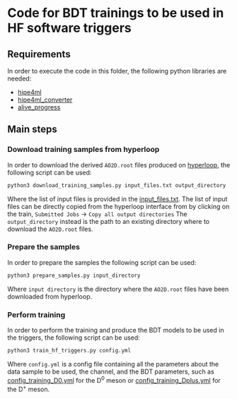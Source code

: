 # Code for BDT trainings to be used in HF software triggers
## Requirements
In order to execute the code in this folder, the following python libraries are needed:
- [hipe4ml](https://github.com/hipe4ml/hipe4ml)
- [hipe4ml_converter](https://github.com/hipe4ml/hipe4ml_converter)
- [alive_progress](https://github.com/rsalmei/alive-progress)

## Main steps
### Download training samples from hyperloop
In order to download the derived `AO2D.root` files produced on [hyperloop](https://alimonitor.cern.ch/hyperloop/), the following script can be used:
```python
python3 download_training_samples.py input_files.txt output_directory
```
Where the list of input files is provided in the [input_files.txt](https://github.com/fgrosa/HFTriggerStudies/blob/main/O2/ML/input_files.txt). The list of input files can be directly copied from the hyperloop interface from by clicking on the train, `Submitted Jobs` &rarr; `Copy all output directories`
The `output_directory` instead is the path to an existing directory where to download the `AO2D.root` files.

### Prepare the samples
In order to prepare the samples the following script can be used:
```python
python3 prepare_samples.py input_directory
```
Where `input directory` is the directory where the `AO2D.root` files have been downloaded from hyperloop.

### Perform training
In order to perform the training and produce the BDT models to be used in the triggers, the following script can be used:
```python
python3 train_hf_triggers.py config.yml
```
Where `config.yml` is a config file containing all the parameters about the data sample to be used, the channel, and the BDT parameters, such as [config_training_D0.yml](https://github.com/fgrosa/HFTriggerStudies/blob/main/O2/ML/config_training_D0.yml) for the D<sup>0</sup> meson or [config_training_Dplus.yml](https://github.com/fgrosa/HFTriggerStudies/blob/main/O2/ML/config_training_Dplus.yml) for the D<sup>+</sup> meson.
